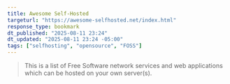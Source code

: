 ```yaml
---
title: Awesome Self-Hosted
targeturl: "https://awesome-selfhosted.net/index.html"
response_type: bookmark
dt_published: "2025-08-11 23:24"
dt_updated: "2025-08-11 23:24 -05:00"
tags: ["selfhosting", "opensource", "FOSS"]
---
```


> This is a list of Free Software network services and web applications which can be hosted on your own server(s).
